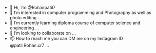- 👋 Hi, I’m @Rohanpatil7
- 👀 I’m interested in computer programming and Photography as well as photo editing....
- 🌱 I’m currently learning diploma course of computer science and engineering ...
- 💞️ I’m looking to collaborate on ...
- 📫 How to reach me you can DM me on my Instagram ID @patil.Rohan.cr7 ...
<!---
Rohanpatil7/Rohanpatil7 is a ✨ special ✨ repository because its `README.md` (this file) appears on your GitHub profile.
You can click the Preview link to take a look at your changes.
--->
